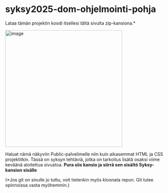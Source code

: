 ﻿# syksy2025-dom-ohjelmointi-pohja

Lataa tämän projektin koodi itsellesi tältä sivulta zip-kansiona.\*

<img width="373" alt="image" src="https://github.com/webohjelmointi/kevat2024pohja/assets/102667765/8dc433ad-3883-4676-9696-2f682cc0adf9">


Haluat nämä näkyviin Public-palvelimelle niin kuin aikasemmat HTML ja CSS projektitkin.
Tässä on syksyn tehtäviä, jotka on tarkoitus lisätä osaksi viime keväänä aloitettua sivustoa. **Pura siis kansio ja siirrä sen sisältö Syksy-kansion sisälle**


(\*Jos git on sinulle jo tuttu, voit tietenkin myös kloonata repon. Git tulee opinnoissa vasta myöhemmin.)
